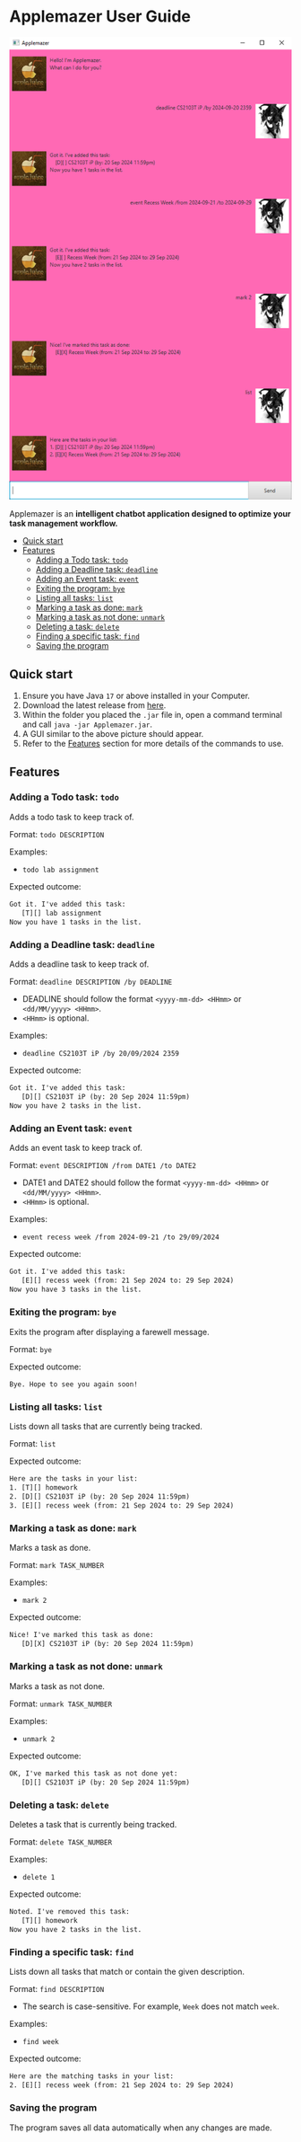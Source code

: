 # Applemazer User Guide

<p align="center">
   <img src="Ui.png">
</p>

Applemazer is an **intelligent chatbot application designed to optimize your task management workflow.**
* [Quick start](#quick-start)
* [Features](#features)
  * [Adding a Todo task: `todo`](#adding-a-todo-task-todo)
  * [Adding a Deadline task: `deadline`](#adding-a-deadline-task-deadline)
  * [Adding an Event task: `event`](#adding-an-event-task-event)
  * [Exiting the program: `bye`](#exiting-the-program-bye)
  * [Listing all tasks: `list`](#listing-all-tasks-list)
  * [Marking a task as done: `mark`](#marking-a-task-as-done-mark)
  * [Marking a task as not done: `unmark`](#marking-a-task-as-not-done-unmark)
  * [Deleting a task: `delete`](#deleting-a-task-delete)
  * [Finding a specific task: `find`](#finding-a-specific-task-find)
  * [Saving the program](#saving-the-program)

## Quick start
1. Ensure you have Java `17` or above installed in your Computer.
2. Download the latest release from [here](https://github.com/kaajinn/ip/releases).
3. Within the folder you placed the `.jar` file in, open a command terminal and call `java -jar Applemazer.jar`.
4. A GUI similar to the above picture should appear.
5. Refer to the [Features](#features) section for more details of the commands to use.

## Features

### Adding a Todo task: `todo`
Adds a todo task to keep track of.

Format: `todo DESCRIPTION`

Examples:
* `todo lab assignment`

Expected outcome:
```
Got it. I've added this task:
   [T][] lab assignment
Now you have 1 tasks in the list.
```


### Adding a Deadline task: `deadline`
Adds a deadline task to keep track of.

Format: `deadline DESCRIPTION /by DEADLINE`
* DEADLINE should follow the format `<yyyy-mm-dd> <HHmm>` or `<dd/MM/yyyy> <HHmm>`.
* `<HHmm>` is optional.

Examples:
* `deadline CS2103T iP /by 20/09/2024 2359`

Expected outcome:
```
Got it. I've added this task:
   [D][] CS2103T iP (by: 20 Sep 2024 11:59pm)
Now you have 2 tasks in the list.
```


### Adding an Event task: `event`
Adds an event task to keep track of.

Format: `event DESCRIPTION /from DATE1 /to DATE2`
* DATE1 and DATE2 should follow the format `<yyyy-mm-dd> <HHmm>` or `<dd/MM/yyyy> <HHmm>`.
* `<HHmm>` is optional.

Examples:
* `event recess week /from 2024-09-21 /to 29/09/2024`

Expected outcome:
```
Got it. I've added this task:
   [E][] recess week (from: 21 Sep 2024 to: 29 Sep 2024)
Now you have 3 tasks in the list.
```


### Exiting the program: `bye`
Exits the program after displaying a farewell message.

Format: `bye`

Expected outcome:
```
Bye. Hope to see you again soon!
```


### Listing all tasks: `list`
Lists down all tasks that are currently being tracked.

Format: `list`

Expected outcome:
```
Here are the tasks in your list:
1. [T][] homework
2. [D][] CS2103T iP (by: 20 Sep 2024 11:59pm)
3. [E][] recess week (from: 21 Sep 2024 to: 29 Sep 2024)
```


### Marking a task as done: `mark`
Marks a task as done.

Format: `mark TASK_NUMBER`

Examples:
* `mark 2`

Expected outcome:
```
Nice! I've marked this task as done:
   [D][X] CS2103T iP (by: 20 Sep 2024 11:59pm)
```


### Marking a task as not done: `unmark`
Marks a task as not done.

Format: `unmark TASK_NUMBER`

Examples:
* `unmark 2`

Expected outcome:
```
OK, I've marked this task as not done yet:
   [D][] CS2103T iP (by: 20 Sep 2024 11:59pm)
```


### Deleting a task: `delete`
Deletes a task that is currently being tracked.

Format: `delete TASK_NUMBER`

Examples:
* `delete 1`

Expected outcome:
```
Noted. I've removed this task:
   [T][] homework
Now you have 2 tasks in the list.
```


### Finding a specific task: `find`
Lists down all tasks that match or contain the given description.

Format: `find DESCRIPTION`
* The search is case-sensitive. For example, `Week` does not match `week`.

Examples:
* `find week`

Expected outcome:
```
Here are the matching tasks in your list:
2. [E][] recess week (from: 21 Sep 2024 to: 29 Sep 2024)
```


### Saving the program
The program saves all data automatically when any changes are made.
